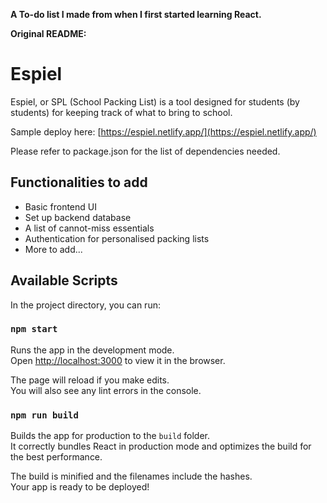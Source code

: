 **A To-do list I made from when I first started learning React.**

**Original README:**

# Espiel

Espiel, or SPL (School Packing List) is a tool designed for students (by students) for keeping track of what to bring to school.

Sample deploy here: [https://espiel.netlify.app/](https://espiel.netlify.app/)

Please refer to package.json for the list of dependencies needed.

## Functionalities to add

- Basic frontend UI
- Set up backend database
- A list of cannot-miss essentials
- Authentication for personalised packing lists
- More to add...

## Available Scripts

In the project directory, you can run:

### `npm start`

Runs the app in the development mode.\
Open [http://localhost:3000](http://localhost:3000) to view it in the browser.

The page will reload if you make edits.\
You will also see any lint errors in the console.

### `npm run build`

Builds the app for production to the `build` folder.\
It correctly bundles React in production mode and optimizes the build for the best performance.

The build is minified and the filenames include the hashes.\
Your app is ready to be deployed!
